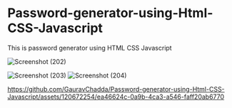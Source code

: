 # Password-generator-using-Html-CSS-Javascript
This is password generator using HTML CSS Javascript


![Screenshot (202)](https://github.com/GauravChadda/Password-generator-using-Html-CSS-Javascript/assets/120672254/1820a37a-5cdd-442f-9970-fbb6f4dd615e)

![Screenshot (203)](https://github.com/GauravChadda/Password-generator-using-Html-CSS-Javascript/assets/120672254/297d4af8-3c10-4bab-bad9-e8e1c506d067)
![Screenshot (204)](https://github.com/GauravChadda/Password-generator-using-Html-CSS-Javascript/assets/120672254/a787b6d2-96c1-4bee-8c97-fe8dea4b02fa)


https://github.com/GauravChadda/Password-generator-using-Html-CSS-Javascript/assets/120672254/ea46624c-0a9b-4ca3-a546-faff20ab6770

